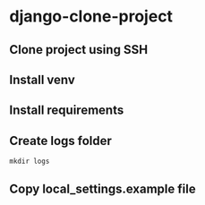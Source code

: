 # django-clone-project
## Clone project using SSH
## Install venv
## Install requirements
## Create logs folder
```
mkdir logs
```
## Copy local_settings.example file
